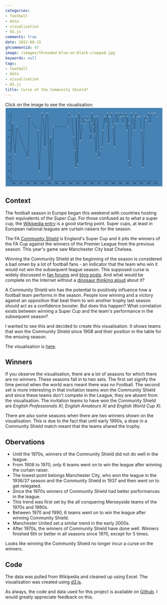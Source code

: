 ```yaml
---
categories:
- football
- data
- visualisation
- d3.js
comments: true
date: 2012-08-15
ghcommentid: 47
image: /images/threaded-blue-on-black-cropped.jpg
keywords: null
tags:
- football
- data
- visualisation
- d3.js
title: Curse of the Community Shield?
---
```


Click on the image to see the visualisation:
[![Community Shield visualisation](/images/community_shield.png "Community Shield Visualisation")](/visualizations/community_shield/index.html)

## Context
The football season in Europe began this weekend with countries hosting
their equivalents of the *Super Cup*. For those confused as to what a
super cup, the
[Wikipedia entry](http://en.wikipedia.org/wiki/Super_cup) is a good
starting point. Super cups, at least in European national
leagues are curtain-raisers for the season.

The FA [Community Shield](http://en.wikipedia.org/wiki/FA_Community_Shield)
is England's Super Cup and it pits the winners of the FA Cup against the
winners of the Premier League from the previous season. This year's game saw Manchester City
beat Chelsea.

Winning the Community Shield at the beginning of the
season is considered a bad omen by a lot of football fans - an indicator that the team who win it
would not win the subsequent league season. This supposed curse is
widely discussed in
[fan forums](http://www.redcafe.net/f6/curse-community-shield-165424/)
and
[blog posts](http://www.guardian.co.uk/football/2005/jan/26/theknowledge.sport). And
what would be complete on the Internet without a [dinosaur thinking
aloud](http://9gag.com/gag/5030472) about it?

<!--more-->

A Community Shield win has the
potential to positively influence how a football team performs in the
season. People love winning and a victory against an opposition that
beat them to win another trophy last season should act as a confidence
booster. But does this happen? What correlation exists between winning a
Super Cup and the team's performance in the subsequent season?

I wanted to see this and decided to create this visualisation. It shows
teams that won the Community Shield since 1908 and their position in the
table for the ensuing season.

The visualisation is [here](/visualizations/community_shield/index.html).

## Winners
If you observe the visualisation, there are a lot of seasons for which
there are no winners. These seasons fall in to two sets. The first set
signify the time period when the world wars meant there was no
Football. The second set is more interesting in that invitation teams
won the Community Shield and since these teams don't compete in the
League, they are absent from the visualisation. The invitation
teams to have won the Community Shield are *English Professionals XI*,
*English Amateurs XI* and *English World Cup XI*.

There are also some seasons when there are two winners shown on the
visualisation. This is due to the fact that until early 1990s, a draw in
a Community Shield match meant that the teams shared the trophy.

## Obervations
* Until the 1970s, winners of the Community Shield did not do well in
  the league.
* From 1908 to 1970, only 6 teams went on to win the league after
  winning the curtain raiser.
* The lowest point belongs Manchester City, who won the league in the
  1936/37 season and the Community Shield in 1937 and then went on to
  get relegated.
* Since the 1970s winners of Community Shield had better performances in
  the league.
* This trend was first set by the all conquering Merseyside teams of the
  1970s and 1980s.
* Between 1970 and 1990, 6 teams went on to win the league after winning
  Community  Shield.
* Manchester United set a similar trend in the early 2000s.
* After 1970s, the winners of Community Shield have done well. Winners
  finished 6th or better in all seasons since 1970, except for 5 times.

Looks like winning the Community Shield no longer incur a curse on the winners.

## Code
The data was pulled from Wikipedia and cleaned up using Excel. The
visualisation was created using [d3.js](http://d3js.org).

As always, the code and data used for this project is available on
[Github](https://github.com/sdqali/community_shield). I would greatly appreciate
feedback on this.